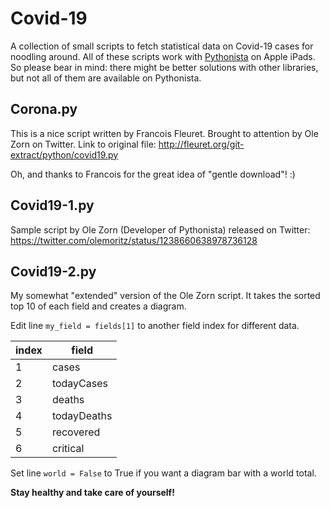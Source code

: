 # Covid-19

A collection of small scripts to fetch statistical data on Covid-19 cases for noodling around. All of these scripts work with [Pythonista](https://itunes.apple.com/us/app/pythonista-3/id1085978097?ls=1&mt=8) on Apple iPads. So please bear in mind: there might be better solutions with other libraries, but not all of them are available on Pythonista.

## Corona.py

This is a nice script written by Francois Fleuret. Brought to attention by Ole Zorn on Twitter. Link to original file: <http://fleuret.org/git-extract/python/covid19.py>

Oh, and thanks to Francois for the great idea of "gentle download"! :)

## Covid19-1.py

Sample script by Ole Zorn (Developer of Pythonista) released on Twitter: <https://twitter.com/olemoritz/status/1238660638978736128>

## Covid19-2.py

My somewhat "extended" version of the Ole Zorn script. It takes the sorted top 10 of each field and creates a diagram.

Edit line `my_field = fields[1]` to another field index for different data.

| index | field       |
| ----- | ----------- |
| 1     | cases       |
| 2     | todayCases  |
| 3     | deaths      |
| 4     | todayDeaths |
| 5     | recovered   |
| 6     | critical    |

Set line `world = False` to True if you want a diagram bar with a world total.

**Stay healthy and take care of yourself!**
